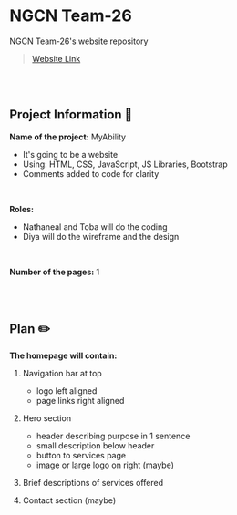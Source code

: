 # NGCN Team-26

NGCN Team-26's website repository

>  [Website Link](https://hadeelsala7.github.io/team-26/)

<br><br> <!-- Just line breaks -->

## Project Information 📜
**Name of the project:** MyAbility
- It's going to be a website 
- Using: HTML, CSS, JavaScript, JS Libraries, Bootstrap
- Comments added to code for clarity 

<br>

**Roles:**
- Nathaneal and Toba will do the coding 
- Diya will do the wireframe and the design 

<br>

**Number of the pages:** 1

<br><br> <!-- Just line breaks -->

## Plan ✏️

**The homepage will contain:**

1) Navigation bar at top 
    * logo left aligned
    * page links right aligned

2) Hero section 
   * header describing purpose in 1 sentence 
   * small description below header
   * button to services page 
   * image or large logo on right (maybe)

3) Brief descriptions of services offered 

4) Contact section (maybe) 

<br><br> <!-- Just line breaks -->

<!-- (Not needed?)
Nathaneal and Toba's skills:
- Web development
-->
